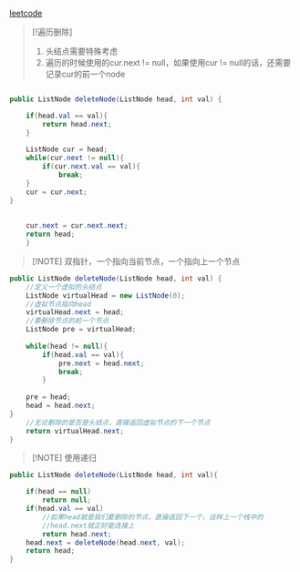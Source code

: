 [leetcode](https://leetcode.cn/problems/shan-chu-lian-biao-de-jie-dian-lcof/description/)

> [!遍历删除] 
> 1. 头结点需要特殊考虑
> 2. 遍历的时候使用的cur.next != null，如果使用cur != null的话，还需要记录cur的前一个node


```java

public ListNode deleteNode(ListNode head, int val) {

	if(head.val == val){
		return head.next;
	}
	
	ListNode cur = head;
	while(cur.next != null){
		if(cur.next.val == val){
			break;
	}
	cur = cur.next;
}
	
		
	cur.next = cur.next.next;
	return head;
	}
```




> [!NOTE] 双指针，一个指向当前节点，一个指向上一个节点

```java
public ListNode deleteNode(ListNode head, int val) {
	//定义一个虚拟的头结点
	ListNode virtualHead = new ListNode(0);
	//虚拟节点指向head
	virtualHead.next = head;
	//要删除节点的前一个节点
	ListNode pre = virtualHead;
	
	while(head != null){
		if(head.val == val){
			pre.next = head.next;
			break;
		}
	
	pre = head;
	head = head.next;
}   
	//无论删除的是否是头结点，直接返回虚拟节点的下一个节点
	return virtualHead.next;
}
```





> [!NOTE] 使用递归

```java
public ListNode deleteNode(ListNode head, int val){

	if(head == null)
		return null;
	if(head.val == val)
		//如果head就是我们要删除的节点，直接返回下一个，这样上一个栈中的
		//head.next就正好能连接上
		return head.next;
	head.next = deleteNode(head.next, val);
	return head;
}
```



